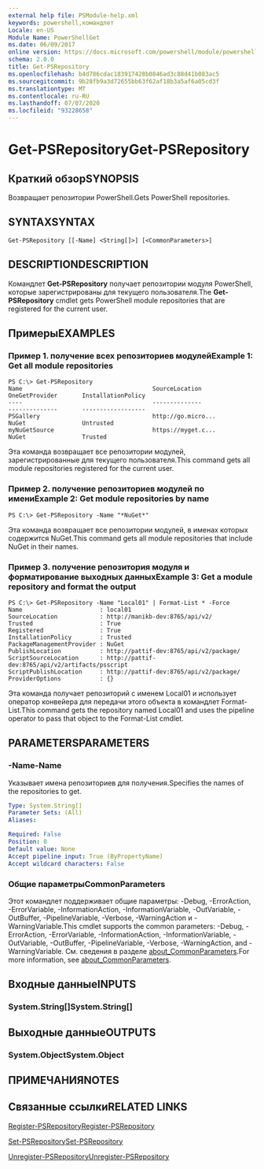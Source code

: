 ```yaml
---
external help file: PSModule-help.xml
keywords: powershell,командлет
Locale: en-US
Module Name: PowerShellGet
ms.date: 06/09/2017
online version: https://docs.microsoft.com/powershell/module/powershellget/get-psrepository?view=powershell-6&WT.mc_id=ps-gethelp
schema: 2.0.0
title: Get-PSRepository
ms.openlocfilehash: b4d786cdac183917428b0846ad3c88d41b083ac5
ms.sourcegitcommit: 9b28fb9a3d72655bb63f62af18b3a5af6a05cd3f
ms.translationtype: MT
ms.contentlocale: ru-RU
ms.lasthandoff: 07/07/2020
ms.locfileid: "93228658"
---
```

# <span data-ttu-id="d0256-103">Get-PSRepository</span><span class="sxs-lookup"><span data-stu-id="d0256-103">Get-PSRepository</span></span>

## <span data-ttu-id="d0256-104">Краткий обзор</span><span class="sxs-lookup"><span data-stu-id="d0256-104">SYNOPSIS</span></span>
<span data-ttu-id="d0256-105">Возвращает репозитории PowerShell.</span><span class="sxs-lookup"><span data-stu-id="d0256-105">Gets PowerShell repositories.</span></span>

## <span data-ttu-id="d0256-106">SYNTAX</span><span class="sxs-lookup"><span data-stu-id="d0256-106">SYNTAX</span></span>

```
Get-PSRepository [[-Name] <String[]>] [<CommonParameters>]
```

## <span data-ttu-id="d0256-107">DESCRIPTION</span><span class="sxs-lookup"><span data-stu-id="d0256-107">DESCRIPTION</span></span>

<span data-ttu-id="d0256-108">Командлет **Get-PSRepository** получает репозитории модуля PowerShell, которые зарегистрированы для текущего пользователя.</span><span class="sxs-lookup"><span data-stu-id="d0256-108">The **Get-PSRepository** cmdlet gets PowerShell module repositories that are registered for the current user.</span></span>

## <span data-ttu-id="d0256-109">Примеры</span><span class="sxs-lookup"><span data-stu-id="d0256-109">EXAMPLES</span></span>

### <span data-ttu-id="d0256-110">Пример 1. получение всех репозиториев модулей</span><span class="sxs-lookup"><span data-stu-id="d0256-110">Example 1: Get all module repositories</span></span>

```
PS C:\> Get-PSRepository
Name                                     SourceLocation                                     OneGetProvider       InstallationPolicy
----                                     --------------                                     --------------       ------------------
PSGallery                                http://go.micro...                                 NuGet                Untrusted
myNuGetSource                            https://myget.c...                                 NuGet                Trusted
```

<span data-ttu-id="d0256-111">Эта команда возвращает все репозитории модулей, зарегистрированные для текущего пользователя.</span><span class="sxs-lookup"><span data-stu-id="d0256-111">This command gets all module repositories registered for the current user.</span></span>

### <span data-ttu-id="d0256-112">Пример 2. получение репозиториев модулей по имени</span><span class="sxs-lookup"><span data-stu-id="d0256-112">Example 2: Get module repositories by name</span></span>

```
PS C:\> Get-PSRepository -Name "*NuGet*"
```

<span data-ttu-id="d0256-113">Эта команда возвращает все репозитории модулей, в именах которых содержится NuGet.</span><span class="sxs-lookup"><span data-stu-id="d0256-113">This command gets all module repositories that include NuGet in their names.</span></span>

### <span data-ttu-id="d0256-114">Пример 3. получение репозитория модуля и форматирование выходных данных</span><span class="sxs-lookup"><span data-stu-id="d0256-114">Example 3: Get a module repository and format the output</span></span>

```
PS C:\> Get-PSRepository -Name "Local01" | Format-List * -Force
Name                      : local01
SourceLocation            : http://manikb-dev:8765/api/v2/
Trusted                   : True
Registered                : True
InstallationPolicy        : Trusted
PackageManagementProvider : NuGet
PublishLocation           : http://pattif-dev:8765/api/v2/package/
ScriptSourceLocation      : http://pattif-dev:8765/api/v2/artifacts/psscript
ScriptPublishLocation     : http://pattif-dev:8765/api/v2/package/
ProviderOptions           : {}
```

<span data-ttu-id="d0256-115">Эта команда получает репозиторий с именем Local01 и использует оператор конвейера для передачи этого объекта в командлет Format-List.</span><span class="sxs-lookup"><span data-stu-id="d0256-115">This command gets the repository named Local01 and uses the pipeline operator to pass that object to the Format-List cmdlet.</span></span>

## <span data-ttu-id="d0256-116">PARAMETERS</span><span class="sxs-lookup"><span data-stu-id="d0256-116">PARAMETERS</span></span>

### <span data-ttu-id="d0256-117">-Name</span><span class="sxs-lookup"><span data-stu-id="d0256-117">-Name</span></span>

<span data-ttu-id="d0256-118">Указывает имена репозиториев для получения.</span><span class="sxs-lookup"><span data-stu-id="d0256-118">Specifies the names of the repositories to get.</span></span>

```yaml
Type: System.String[]
Parameter Sets: (All)
Aliases:

Required: False
Position: 0
Default value: None
Accept pipeline input: True (ByPropertyName)
Accept wildcard characters: False
```

### <span data-ttu-id="d0256-119">Общие параметры</span><span class="sxs-lookup"><span data-stu-id="d0256-119">CommonParameters</span></span>

<span data-ttu-id="d0256-120">Этот командлет поддерживает общие параметры: -Debug, -ErrorAction, -ErrorVariable, -InformationAction, -InformationVariable, -OutVariable, -OutBuffer, -PipelineVariable, -Verbose, -WarningAction и -WarningVariable.</span><span class="sxs-lookup"><span data-stu-id="d0256-120">This cmdlet supports the common parameters: -Debug, -ErrorAction, -ErrorVariable, -InformationAction, -InformationVariable, -OutVariable, -OutBuffer, -PipelineVariable, -Verbose, -WarningAction, and -WarningVariable.</span></span> <span data-ttu-id="d0256-121">См. сведения в разделе [about_CommonParameters](https://go.microsoft.com/fwlink/?LinkID=113216).</span><span class="sxs-lookup"><span data-stu-id="d0256-121">For more information, see [about_CommonParameters](https://go.microsoft.com/fwlink/?LinkID=113216).</span></span>

## <span data-ttu-id="d0256-122">Входные данные</span><span class="sxs-lookup"><span data-stu-id="d0256-122">INPUTS</span></span>

### <span data-ttu-id="d0256-123">System.String[]</span><span class="sxs-lookup"><span data-stu-id="d0256-123">System.String[]</span></span>

## <span data-ttu-id="d0256-124">Выходные данные</span><span class="sxs-lookup"><span data-stu-id="d0256-124">OUTPUTS</span></span>

### <span data-ttu-id="d0256-125">System.Object</span><span class="sxs-lookup"><span data-stu-id="d0256-125">System.Object</span></span>

## <span data-ttu-id="d0256-126">ПРИМЕЧАНИЯ</span><span class="sxs-lookup"><span data-stu-id="d0256-126">NOTES</span></span>

## <span data-ttu-id="d0256-127">Связанные ссылки</span><span class="sxs-lookup"><span data-stu-id="d0256-127">RELATED LINKS</span></span>

[<span data-ttu-id="d0256-128">Register-PSRepository</span><span class="sxs-lookup"><span data-stu-id="d0256-128">Register-PSRepository</span></span>](Register-PSRepository.md)

[<span data-ttu-id="d0256-129">Set-PSRepository</span><span class="sxs-lookup"><span data-stu-id="d0256-129">Set-PSRepository</span></span>](Set-PSRepository.md)

[<span data-ttu-id="d0256-130">Unregister-PSRepository</span><span class="sxs-lookup"><span data-stu-id="d0256-130">Unregister-PSRepository</span></span>](Unregister-PSRepository.md)
